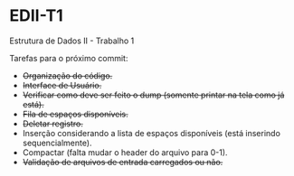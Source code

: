 # EDII-T1
Estrutura de Dados II - Trabalho 1 

Tarefas para o próximo commit:
- ~~Organização do código.~~
- ~~Interface de Usuário.~~
- ~~Verificar como deve ser feito o dump (somente printar na tela como já está).~~
- ~~Fila de espaços disponíveis.~~
- ~~Deletar registro.~~
- Inserção considerando a lista de espaços disponíveis (está inserindo sequencialmente).
- Compactar (falta mudar o header do arquivo para 0-1).
- ~~Validação de arquivos de entrada carregados ou não.~~

